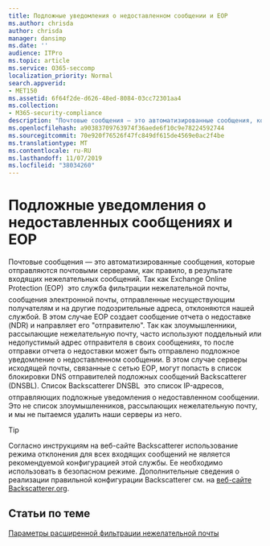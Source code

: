 ```yaml
---
title: Подложные уведомления о недоставленном сообщении и EOP
ms.author: chrisda
author: chrisda
manager: dansimp
ms.date: ''
audience: ITPro
ms.topic: article
ms.service: O365-seccomp
localization_priority: Normal
search.appverid:
- MET150
ms.assetid: 6f64f2de-d626-48ed-8084-03cc72301aa4
ms.collection:
- M365-security-compliance
description: "Почтовые сообщения — это автоматизированные сообщения, которые отправляются почтовыми серверами, как правило, в результате входящих нежелательных сообщений. Список Backscatterer DNSBL \x97 это список IP-адресов, отправляющих подложные уведомления о недоставленном сообщении. Это не список злоумышленников, рассылающих нежелательную почту, и мы не пытаемся удалить наши серверы из него."
ms.openlocfilehash: a90383709763974f36aede6f10c9e78224592744
ms.sourcegitcommit: 70e920f76526f47fc849df615de4569e0ac2f4be
ms.translationtype: MT
ms.contentlocale: ru-RU
ms.lasthandoff: 11/07/2019
ms.locfileid: "38034260"
---
```

# <a name="backscatter-messages-and-eop"></a>Подложные уведомления о недоставленных сообщениях и EOP

Почтовые сообщения — это автоматизированные сообщения, которые отправляются почтовыми серверами, как правило, в результате входящих нежелательных сообщений. Так как Exchange Online Protection (EOP)  это служба фильтрации нежелательной почты, сообщения электронной почты, отправленные несуществующим получателям и на другие подозрительные адреса, отклоняются нашей службой. В этом случае EOP создает сообщение отчета о недоставке (NDR) и направляет его "отправителю". Так как злоумышленники, рассылающие нежелательную почту, часто используют поддельный или недопустимый адрес отправителя в своих сообщениях, то после отправки отчета о недоставки может быть отправлено подложное уведомление о недоставленном сообщении. В этом случае серверы исходящей почты, связанные с сетью EOP, могут попасть в список блокировки DNS отправителей подложных сообщений Backscatterer (DNSBL). Список Backscatterer DNSBL  это список IP-адресов, отправляющих подложные уведомления о недоставленном сообщении. Это не список злоумышленников, рассылающих нежелательную почту, и мы не пытаемся удалить наши серверы из него.

> [!TIP]
> Согласно инструкциям на веб-сайте Backscatterer использование режима отклонения для всех входящих сообщений не является рекомендуемой конфигурацией этой службы. Ее необходимо использовать в безопасном режиме. Дополнительные сведения о реализации правильной конфигурации Backscatterer см. на [веб-сайте Backscatterer.org](https://www.backscatterer.org/?target=usage).

## <a name="related-topics"></a>Статьи по теме

[Параметры расширенной фильтрации нежелательной почты](advanced-spam-filtering-asf-options.md)
